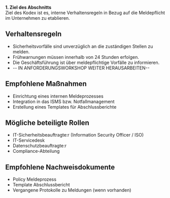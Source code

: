 
**1. Ziel des Abschnitts**  
  Ziel des Kodex ist es, interne Verhaltensregeln in Bezug auf die Meldepflicht im Unternehmen zu etablieren.

## Verhaltensregeln 
  - Sicherheitsvorfälle sind unverzüglich an die zuständigen Stellen zu melden.
  - Frühwarnungen müssen innerhalb von 24 Stunden erfolgen.
  - Die Geschäftsführung ist über meldepflichtige Vorfälle zu informieren.
  - -- IN ANFORDERUNGSWORKSHOP WEITER HERAUSARBEITEN--

## Empfohlene Maßnahmen 
  - Einrichtung eines internen Meldeprozesses
  - Integration in das ISMS bzw. Notfallmanagement
  - Erstellung eines Templates für Abschlussberichte

## Mögliche beteiligte Rollen
  - IT-Sicherheitsbeauftragte:r (Information Security Officer / ISO)
  - IT-Servicedesk
  - Datenschutzbeauftragte:r
  - Compliance-Abteilung

## Empfohlene Nachweisdokumente
  - Policy Meldeprozess
  - Template Abschlussbericht
  - Vergangene Protokolle zu Meldungen (wenn vorhanden)
